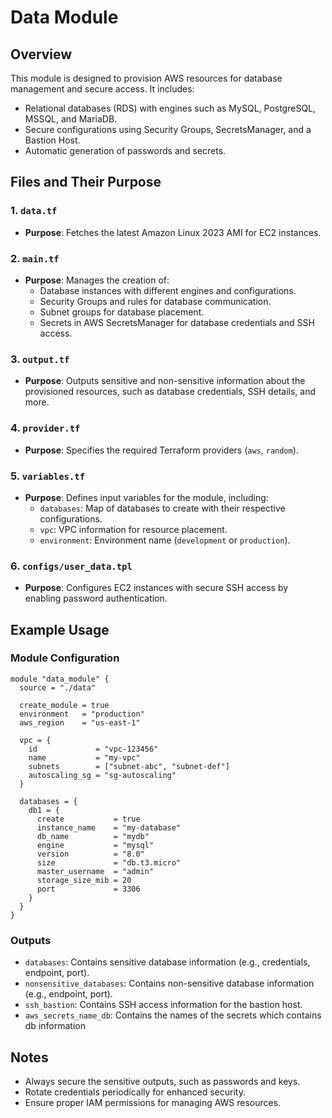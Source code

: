 # Data Module

## Overview

This module is designed to provision AWS resources for database management and secure access. It includes:

- Relational databases (RDS) with engines such as MySQL, PostgreSQL, MSSQL, and MariaDB.
- Secure configurations using Security Groups, SecretsManager, and a Bastion Host.
- Automatic generation of passwords and secrets.

## Files and Their Purpose

### 1. `data.tf`
- **Purpose**: Fetches the latest Amazon Linux 2023 AMI for EC2 instances.

### 2. `main.tf`
- **Purpose**: Manages the creation of:
  - Database instances with different engines and configurations.
  - Security Groups and rules for database communication.
  - Subnet groups for database placement.
  - Secrets in AWS SecretsManager for database credentials and SSH access.

### 3. `output.tf`
- **Purpose**: Outputs sensitive and non-sensitive information about the provisioned resources, such as database credentials, SSH details, and more.

### 4. `provider.tf`
- **Purpose**: Specifies the required Terraform providers (`aws`, `random`).

### 5. `variables.tf`
- **Purpose**: Defines input variables for the module, including:
  - `databases`: Map of databases to create with their respective configurations.
  - `vpc`: VPC information for resource placement.
  - `environment`: Environment name (`development` or `production`).

### 6. `configs/user_data.tpl`
- **Purpose**: Configures EC2 instances with secure SSH access by enabling password authentication.

## Example Usage

### Module Configuration
```hcl
module "data_module" {
  source = "./data"

  create_module = true
  environment   = "production"
  aws_region    = "us-east-1"

  vpc = {
    id             = "vpc-123456"
    name           = "my-vpc"
    subnets        = ["subnet-abc", "subnet-def"]
    autoscaling_sg = "sg-autoscaling"
  }

  databases = {
    db1 = {
      create           = true
      instance_name    = "my-database"
      db_name          = "mydb"
      engine           = "mysql"
      version          = "8.0"
      size             = "db.t3.micro"
      master_username  = "admin"
      storage_size_mib = 20
      port             = 3306
    }
  }
}
```

### Outputs
- `databases`: Contains sensitive database information (e.g., credentials, endpoint, port).
- `nonsensitive_databases`: Contains non-sensitive database information (e.g., endpoint, port).
- `ssh_bastion`: Contains SSH access information for the bastion host.
- `aws_secrets_name_db`: Contains the names of the secrets which contains db information

## Notes
- Always secure the sensitive outputs, such as passwords and keys.
- Rotate credentials periodically for enhanced security.
- Ensure proper IAM permissions for managing AWS resources.
